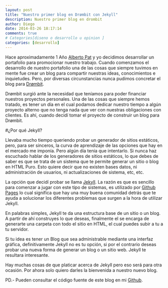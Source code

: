 ```yaml
---
layout: post
title: "Nuestro primer blog en Drømbit con Jekyll"
description: Nuestro primer blog en drombit
author: Diego
date: 2014-03-26 18:17:14
comments: true
# Categories[diseno o desarrollo u opinion ]
categories: [desarrollo]
---
```

Hace aproximadamente 1 Año [Alberto Pat][Alberto-Twitter] y yo decidimos desarrollar un portafolio para promocionar nuestro trabajo. Cuando comenzamos el desarrollo de nuestro portafolio una de las cosas que siempre tuvimos en mente fue crear un blog para compartir nuestras ideas, conocimientos e inquietudes. Pero, por diversas circunstancias nunca pudimos concretar el blog para [Drømbit](http://www.drombit.com).

Drømbit surgió ante la necesidad que teníamos para poder financiar nuestros proyectos personales. Una de las cosas que siempre hemos tratado, es tener un día en el cual podamos dedicar nuestro tiempo a algún proyecto alterno que no tenga nada que ver con nuestras obligaciones con clientes. Es ahí, cuando decidí tomar el proyecto de construir un blog para Drømbit. 

#¿Por qué Jekyll?

Llevaba mucho tiempo queriendo probar un generador de sitios estáticos, pero, para ser sinceros, la curva de aprendizaje de las opciones que hay en el mercado me imponía. Pero algún día tenia que intentarlo. Si nunca haz escuchado hablar de los generadores de sitios estáticos, lo que debes de saber es que se trata de un sistema que te permite generar un sitio o blog en HTML Puro. Esto quiere decir que no existen bases datos, ni administración de usuarios, ni actualizaciones de sistema, etc, etc.

La opción que decidí probar se llama [Jekyll](http://jekyllrb.com). La razón es que es sencillo para comenzar a jugar con este tipo de sistemas, es utilizado por [Github Pages](http://pages.github.com/‎) lo cual significa que hay una muy buena comunidad detrás que te ayuda a solucionar los diferentes problemas que surgen a la hora de utilizar Jekyll.

En palabras simples, Jekyll te da una estructura base de un sitio o un blog. A partir de ahí construyes lo que deseas, finalmente el se encarga de generarte una carpeta con todo el sitio en HTML, el cual puedes subir a tu a tu servidor.

Si tu idea es tener un Blog que sea administrable mediante una interfaz gráfica, definitivamente Jekyll no es tu opción, si por el contrario deseas probar una nueva forma de generar un blog o un sitio web. Jekyll te resultara interesante.

Hay muchas cosas de que platicar acerca de Jekyll pero eso será para otra ocasión. Por ahora solo quiero darles la bienvenida a nuestro nuevo blog.

PD.- Pueden consultar el código fuente de este blog en mi [Github](https://github.com/anotherdagou/blog-drombit).

[Alberto-Twitter]: http://twitter.com/apmsuperior

